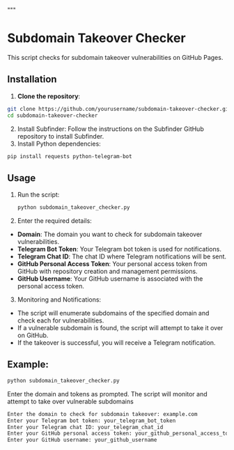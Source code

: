 """
# Subdomain Takeover Checker

This script checks for subdomain takeover vulnerabilities on GitHub Pages.

## Installation

1. **Clone the repository**:

```bash
git clone https://github.com/yourusername/subdomain-takeover-checker.git
cd subdomain-takeover-checker
```

2. Install Subfinder: Follow the instructions on the Subfinder GitHub repository to install Subfinder.
3. Install Python dependencies:
```bash
pip install requests python-telegram-bot
```
## Usage
1. Run the script:
   ```bash
   python subdomain_takeover_checker.py
   ```
2. Enter the required details:
  - **Domain**: The domain you want to check for subdomain takeover vulnerabilities.
  - **Telegram Bot Token**: Your Telegram bot token is used for notifications.
  - **Telegram Chat ID**: The chat ID where Telegram notifications will be sent.
  - **GitHub Personal Access Token**: Your personal access token from GitHub with repository creation and management permissions.
  - **GitHub Username**: Your GitHub username is associated with the personal access token.

3. Monitoring and Notifications:
  - The script will enumerate subdomains of the specified domain and check each for vulnerabilities.
  - If a vulnerable subdomain is found, the script will attempt to take it over on GitHub.
  - If the takeover is successful, you will receive a Telegram notification.

## Example:

```bash
python subdomain_takeover_checker.py
```
Enter the domain and tokens as prompted. The script will monitor and attempt to take over vulnerable subdomains
```bash
Enter the domain to check for subdomain takeover: example.com
Enter your Telegram bot token: your_telegram_bot_token
Enter your Telegram chat ID: your_telegram_chat_id
Enter your GitHub personal access token: your_github_personal_access_token
Enter your GitHub username: your_github_username
```
